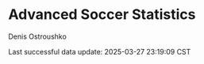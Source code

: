 # Advanced Soccer Statistics
Denis Ostroushko

<!-- gfm -->

Last successful data update: 2025-03-27 23:19:09 CST
